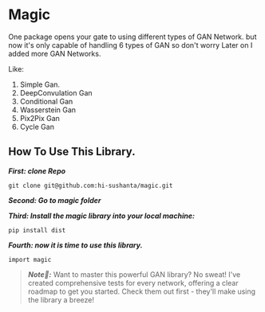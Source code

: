 # Magic
One package opens your gate to using different types of GAN Network.
but now it's only capable of handling 6 types of GAN so don't worry Later on I added more GAN Networks.

Like: 
 1. Simple Gan.
 2. DeepConvulation Gan
 3. Conditional Gan
 4. Wasserstein Gan
 5. Pix2Pix Gan
 6. Cycle Gan

## How To Use This Library.
***First: clone Repo*** 
```
git clone git@github.com:hi-sushanta/magic.git
```

***Second: Go to magic folder***

***Third: Install the magic library into your local machine:*** 
```
pip install dist
```

***Fourth: now it is time to use this library.***
```
import magic
```


>***Note🧐:*** Want to master this powerful GAN library? No sweat! I've created comprehensive tests for every network, offering a clear roadmap to get you started. Check them out first - they'll make using the library a breeze!
